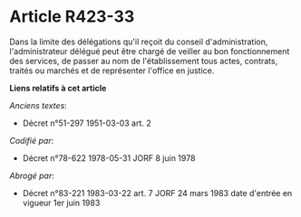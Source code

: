 # Article R423-33

Dans la limite des délégations qu'il reçoit du conseil d'administration, l'administrateur délégué peut être chargé de veiller
au bon fonctionnement des services, de passer au nom de l'établissement tous actes, contrats, traités ou marchés et de
représenter l'office en justice.

**Liens relatifs à cet article**

_Anciens textes_:

  - Décret n°51-297 1951-03-03 art. 2

_Codifié par_:

  - Décret n°78-622 1978-05-31 JORF 8 juin 1978

_Abrogé par_:

  - Décret n°83-221 1983-03-22 art. 7 JORF 24 mars 1983 date d'entrée en vigueur 1er juin 1983
